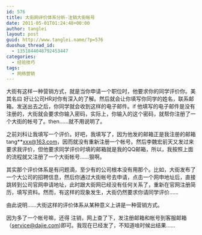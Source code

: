 ```yaml
---
id: 576
title: 大街网评价体系分析-注销大街帐号
date: 2011-05-01T01:24:48+00:00
author: tanglei
layout: post
guid: http://www.tanglei.name/?p=576
duoshuo_thread_id:
  - 1351844048792453447
categories:
  - 经验技巧
tags:
  - 网络营销
---
```

大街有这样一种营销方式，就是当你申请一个职位时，他要求你的同学评价你。美其名曰 好让公司HR对你有深入的了解。然后就会让你填写你同学的姓名，联系邮箱。发送出去之后，你同学就会收到这样的电子邮件。if 他填写的电子邮件是没有注册的，大街就会要求你输入密码，实际上，你输入的这个密码，就帮你注册了一个大街的帐号了。then……就不用说明了。

之前刘科让我填写一个评价。好吧，我填写了，因为他发的邮箱正是我注册的邮箱tang**xxx@163.com，因而就没有重新注册一个帐号。然后李魏宏前天又发过来要求我评价，但他要求同学评价时填的邮箱就是我的QQ邮箱，所以，我按照上面的流程就又注册了一个大街帐号……狠啊。

其实那个评价体系是有问题滴，至少有的公司根本没有用那个。比如，大街发布了一个大公司的招聘信息，然后你通过大街帐号去申请，点击一个网申地址后，直接跳转到公司官网申请地址，此时跟大街网已经没有任何关系了，重新在官网注册简历，填写资料。然而，有这样的现象发生，大街仍然要求你请同学评价……

由此说明……大街这样的评价体系从某种意义上讲是一种营销方式。

因为多了一个帐号嘛，还得 注销，网上查了下，发注册邮箱和帐号到客服邮箱（service@dajie.com)即可。我现在已经发了，不知道啥时候出结果……
